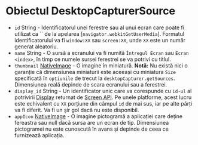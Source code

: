 # Obiectul DesktopCapturerSource

* `id` String - Identificatorul unei ferestre sau al unui ecran care poate fi utilizat ca `` de la apelarea [`navigator.webkitGetUserMedia`]. Formatul identificatorului va fi `window:XX` sau `screen:XX`, unde `XX` este un număr generat aleatoriu.
* `name` String - O sursă a ecranului va fi numită `Întregul Ecran` sau `Ecran <index>`, în timp ce numele sursei ferestrei se va potrivi cu titlul.
* `thumbnail` [NativeImage](../native-image.md) - O imagine în miniatură. **Notă:** Nu există nici o garanție că dimensiunea miniaturii este aceeași cu miniatura `Size` specificată în `opțiunile` de trecut la `desktopCapturer.getSources`. Dimensiunea reală depinde de scara ecranului sau a ferestrei.
* `display_id` String - Un identificator unic care va corespunde cu `id-ul` al potrivirii [Display](display.md) returnat de [Screen API](../screen.md). Pe unele platforme, acest lucru este echivalent cu `XX` porțiune din câmpul `id` de mai sus, iar pe alte părți va fi diferit. Va fi un șir gol dacă nu este disponibil.
* `appIcon` [NativeImage](../native-image.md) - O imagine pictogramă a aplicației care deține fereastra sau null dacă sursa are un ecran de tip. Dimensiunea pictogramei nu este cunoscută în avans și depinde de ceea ce furnizează aplicația.
